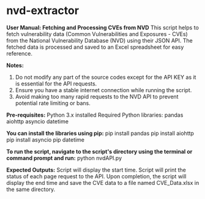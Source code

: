 # nvd-extractor

**User Manual: Fetching and Processing CVEs from NVD**
This script helps to fetch vulnerability data (Common Vulnerabilities and Exposures - CVEs) from the National Vulnerability Database (NVD) using their JSON API. The fetched data is processed and saved to an Excel spreadsheet for easy reference.

**Notes:**
1) Do not modify any part of the source codes except for the API KEY as it is essential for the API requests.
2) Ensure you have a stable internet connection while running the script.
3) Avoid making too many rapid requests to the NVD API to prevent potential rate limiting or bans.

**Pre-requisites:**
Python 3.x installed
Required Python libraries:
pandas
aiohttp
asyncio
datetime

**You can install the libraries using pip:**
pip install pandas 
pip install aiohttp
pip install asyncio
pip datetime

**To run the script, navigate to the script's directory using the terminal or command prompt and run:**
python nvdAPI.py

**Expected Outputs:**
Script will display the start time.
Script will print the status of each page request to the API.
Upon completion, the script will display the end time and save the CVE data to a file named CVE_Data.xlsx in the same directory.
